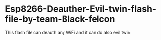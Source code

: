 # Esp8266-Deauther-Evil-twin-flash-file-by-team-Black-felcon
This flash file can deauth any WiFi and it can do also evil twin
